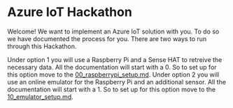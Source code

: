 # Azure IoT Hackathon

Welcome! We want to implement an Azure IoT solution with you.
To do so we have documented the process for you.
There are two ways to run through this Hackathon.

Under option 1 you will use a Raspberry Pi and a Sense HAT to retreive the necessary data. All the documentation will start with a 0. So to set up for this option move to the [00_raspberrypi_setup.md](../00_raspberrypi_setup.md).
Under option 2 you will use an online emulator for the Raspberry Pi and an additional sensor. All the documentation will start with a 1. So to set up for this option move to the [10_emulator_setup.md](../10_emulator_setup.md).
